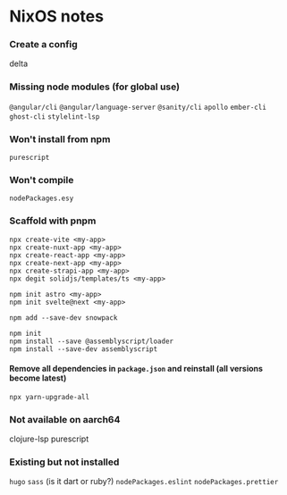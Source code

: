# NixOS notes

### Create a config
delta

### Missing node modules (for global use)
`@angular/cli`
`@angular/language-server`
`@sanity/cli`
`apollo`
`ember-cli`
`ghost-cli`
`stylelint-lsp`

### Won't install from npm
`purescript`

### Won't compile
`nodePackages.esy`

### Scaffold with pnpm

```shell
npx create-vite <my-app>
npx create-nuxt-app <my-app>
npx create-react-app <my-app>
npx create-next-app <my-app>
npx create-strapi-app <my-app>
npx degit solidjs/templates/ts <my-app>
```

```shell
npm init astro <my-app>
npm init svelte@next <my-app>
```

```shell
npm add --save-dev snowpack
```

```shell
npm init
npm install --save @assemblyscript/loader
npm install --save-dev assemblyscript
```

#### Remove all dependencies in `package.json` and reinstall (all versions become latest)

```shell
npx yarn-upgrade-all
```

### Not available on aarch64
clojure-lsp
purescript

### Existing but not installed
`hugo`
`sass` (is it dart or ruby?)
`nodePackages.eslint`
`nodePackages.prettier`
